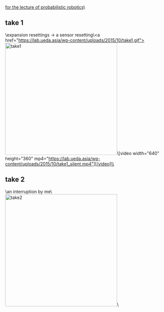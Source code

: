 <a href="https://lab.ueda.asia/?page_id=180">for the lecture of probabilistic robotics</a>\\<h2>take 1</h2>\\expansion resettings -> a sensor resetting\\\<a href="https://lab.ueda.asia/wp-content/uploads/2015/10/take1.gif"><img src="https://lab.ueda.asia/wp-content/uploads/2015/10/take1.gif" alt="take1" width="360" height="360" class="alignleft size-full wp-image-225" /></a>\\[video width="640" height="360" mp4="https://lab.ueda.asia/wp-content/uploads/2015/10/take1_silent.mp4"][/video]\\<h2>take 2</h2>\\an interruption by me\\<a href="https://lab.ueda.asia/wp-content/uploads/2015/10/take2.gif"><img src="https://lab.ueda.asia/wp-content/uploads/2015/10/take2.gif" alt="take2" width="360" height="360" class="alignleft size-full wp-image-224" /></a>\\
